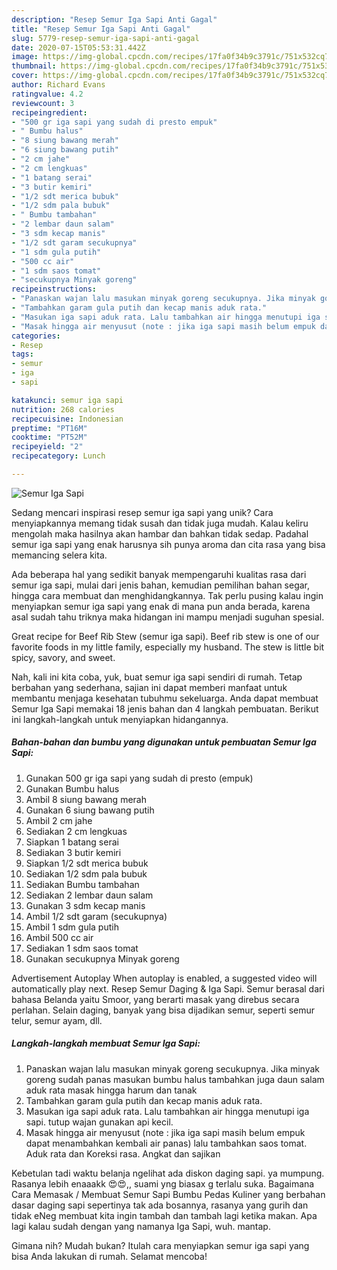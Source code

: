 ```yaml
---
description: "Resep Semur Iga Sapi Anti Gagal"
title: "Resep Semur Iga Sapi Anti Gagal"
slug: 5779-resep-semur-iga-sapi-anti-gagal
date: 2020-07-15T05:53:31.442Z
image: https://img-global.cpcdn.com/recipes/17fa0f34b9c3791c/751x532cq70/semur-iga-sapi-foto-resep-utama.jpg
thumbnail: https://img-global.cpcdn.com/recipes/17fa0f34b9c3791c/751x532cq70/semur-iga-sapi-foto-resep-utama.jpg
cover: https://img-global.cpcdn.com/recipes/17fa0f34b9c3791c/751x532cq70/semur-iga-sapi-foto-resep-utama.jpg
author: Richard Evans
ratingvalue: 4.2
reviewcount: 3
recipeingredient:
- "500 gr iga sapi yang sudah di presto empuk"
- " Bumbu halus"
- "8 siung bawang merah"
- "6 siung bawang putih"
- "2 cm jahe"
- "2 cm lengkuas"
- "1 batang serai"
- "3 butir kemiri"
- "1/2 sdt merica bubuk"
- "1/2 sdm pala bubuk"
- " Bumbu tambahan"
- "2 lembar daun salam"
- "3 sdm kecap manis"
- "1/2 sdt garam secukupnya"
- "1 sdm gula putih"
- "500 cc air"
- "1 sdm saos tomat"
- "secukupnya Minyak goreng"
recipeinstructions:
- "Panaskan wajan lalu masukan minyak goreng secukupnya. Jika minyak goreng sudah panas masukan bumbu halus tambahkan juga daun salam aduk rata masak hingga harum dan tanak"
- "Tambahkan garam gula putih dan kecap manis aduk rata."
- "Masukan iga sapi aduk rata. Lalu tambahkan air hingga menutupi iga sapi. tutup wajan gunakan api kecil."
- "Masak hingga air menyusut (note : jika iga sapi masih belum empuk dapat menambahkan kembali air panas) lalu tambahkan saos tomat. Aduk rata dan Koreksi rasa. Angkat dan sajikan"
categories:
- Resep
tags:
- semur
- iga
- sapi

katakunci: semur iga sapi 
nutrition: 268 calories
recipecuisine: Indonesian
preptime: "PT16M"
cooktime: "PT52M"
recipeyield: "2"
recipecategory: Lunch

---
```



![Semur Iga Sapi](https://img-global.cpcdn.com/recipes/17fa0f34b9c3791c/751x532cq70/semur-iga-sapi-foto-resep-utama.jpg)

Sedang mencari inspirasi resep semur iga sapi yang unik? Cara menyiapkannya memang tidak susah dan tidak juga mudah. Kalau keliru mengolah maka hasilnya akan hambar dan bahkan tidak sedap. Padahal semur iga sapi yang enak harusnya sih punya aroma dan cita rasa yang bisa memancing selera kita.

Ada beberapa hal yang sedikit banyak mempengaruhi kualitas rasa dari semur iga sapi, mulai dari jenis bahan, kemudian pemilihan bahan segar, hingga cara membuat dan menghidangkannya. Tak perlu pusing kalau ingin menyiapkan semur iga sapi yang enak di mana pun anda berada, karena asal sudah tahu triknya maka hidangan ini mampu menjadi suguhan spesial.

Great recipe for Beef Rib Stew (semur iga sapi). Beef rib stew is one of our favorite foods in my little family, especially my husband. The stew is little bit spicy, savory, and sweet.


Nah, kali ini kita coba, yuk, buat semur iga sapi sendiri di rumah. Tetap berbahan yang sederhana, sajian ini dapat memberi manfaat untuk membantu menjaga kesehatan tubuhmu sekeluarga. Anda dapat membuat Semur Iga Sapi memakai 18 jenis bahan dan 4 langkah pembuatan. Berikut ini langkah-langkah untuk menyiapkan hidangannya.

<!--inarticleads1-->

##### Bahan-bahan dan bumbu yang digunakan untuk pembuatan Semur Iga Sapi:

1. Gunakan 500 gr iga sapi yang sudah di presto (empuk)
1. Gunakan  Bumbu halus
1. Ambil 8 siung bawang merah
1. Gunakan 6 siung bawang putih
1. Ambil 2 cm jahe
1. Sediakan 2 cm lengkuas
1. Siapkan 1 batang serai
1. Sediakan 3 butir kemiri
1. Siapkan 1/2 sdt merica bubuk
1. Sediakan 1/2 sdm pala bubuk
1. Sediakan  Bumbu tambahan
1. Sediakan 2 lembar daun salam
1. Gunakan 3 sdm kecap manis
1. Ambil 1/2 sdt garam (secukupnya)
1. Ambil 1 sdm gula putih
1. Ambil 500 cc air
1. Sediakan 1 sdm saos tomat
1. Gunakan secukupnya Minyak goreng


Advertisement Autoplay When autoplay is enabled, a suggested video will automatically play next. Resep Semur Daging &amp; Iga Sapi. Semur berasal dari bahasa Belanda yaitu Smoor, yang berarti masak yang direbus secara perlahan. Selain daging, banyak yang bisa dijadikan semur, seperti semur telur, semur ayam, dll. 

<!--inarticleads2-->

##### Langkah-langkah membuat Semur Iga Sapi:

1. Panaskan wajan lalu masukan minyak goreng secukupnya. Jika minyak goreng sudah panas masukan bumbu halus tambahkan juga daun salam aduk rata masak hingga harum dan tanak
1. Tambahkan garam gula putih dan kecap manis aduk rata.
1. Masukan iga sapi aduk rata. Lalu tambahkan air hingga menutupi iga sapi. tutup wajan gunakan api kecil.
1. Masak hingga air menyusut (note : jika iga sapi masih belum empuk dapat menambahkan kembali air panas) lalu tambahkan saos tomat. Aduk rata dan Koreksi rasa. Angkat dan sajikan


Kebetulan tadi waktu belanja ngelihat ada diskon daging sapi. ya mumpung. Rasanya lebih enaaakk 😍😍,, suami yng biasax g terlalu suka. Bagaimana Cara Memasak / Membuat Semur Sapi Bumbu Pedas Kuliner yang berbahan dasar daging sapi sepertinya tak ada bosannya, rasanya yang gurih dan tidak eNeg membuat kita ingin tambah dan tambah lagi ketika makan. Apa lagi kalau sudah dengan yang namanya Iga Sapi, wuh. mantap. 

Gimana nih? Mudah bukan? Itulah cara menyiapkan semur iga sapi yang bisa Anda lakukan di rumah. Selamat mencoba!
